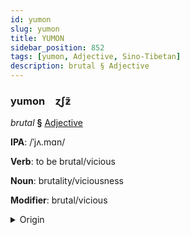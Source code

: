 ```yaml
---
id: yumon
slug: yumon
title: YUMON
sidebar_position: 852
tags: [yumon, Adjective, Sino-Tibetan]
description: brutal § Adjective
---
```


### yumon&emsp;<span kind="abugida">ɀʃƶ̃</span>

*brutal* **§** [Adjective](../../tags/Adjective)

**IPA**: /ˈjʌ.mɑn/

**Verb**: to be brutal/vicious

**Noun**: brutality/viciousness

**Modifier**: brutal/vicious

<details>
    <summary>Origin</summary>
    Mandarin 野蠻 yěmán [jɤ˨˩˦.man˧˥]<br/>
    <em>Sino-Tibetan Language Family</em>
</details>